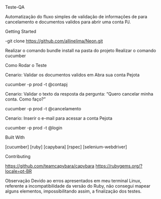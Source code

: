 Teste-QA

Automatização do fluxo simples de validação de informações de para cancelamento e documentos validos para abrir uma conta PJ.

Getting Started

-git clone https://github.com/allinelima/Neon.git

Realizar o comando bundle install na pasta do projeto
Realizar o comando cucumber

Como Rodar o Teste

Cenario: Validar os documentos validos em Abra sua conta Pejota

cucumber -p prod -t @contapj

Cenario: Validar o texto da resposta da pergunta: “Quero cancelar minha conta. Como faço?”

cucumber -p prod -t @cancelamento

Cenario: Inserir o e-mail para acessar a conta Pejota

cucumber -p prod -t @login

Built With

[cucumber]
[ruby]
[capybara]
[rspec]
[selenium-webdriver]

Contributing

https://github.com/teamcapybara/capybara https://rubygems.org/?locale=pt-BR

Observação
Devido ao erros apresentados em meu terminal Linux, referente a incompatibilidade da versão do Ruby, não consegui mapear alguns elementos, impossibilitando assim, a finalização dos testes.
